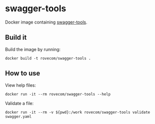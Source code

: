 # swagger-tools

Docker image containing [swagger-tools](https://github.com/apigee-127/swagger-tools).

## Build it

Build the image by running:

`docker build -t rovecom/swagger-tools .`

## How to use

View help files:

`docker run -it --rm rovecom/swagger-tools --help`

Validate a file:

`docker run -it --rm -v ${pwd}:/work rovecom/swagger-tools validate swagger.yaml`